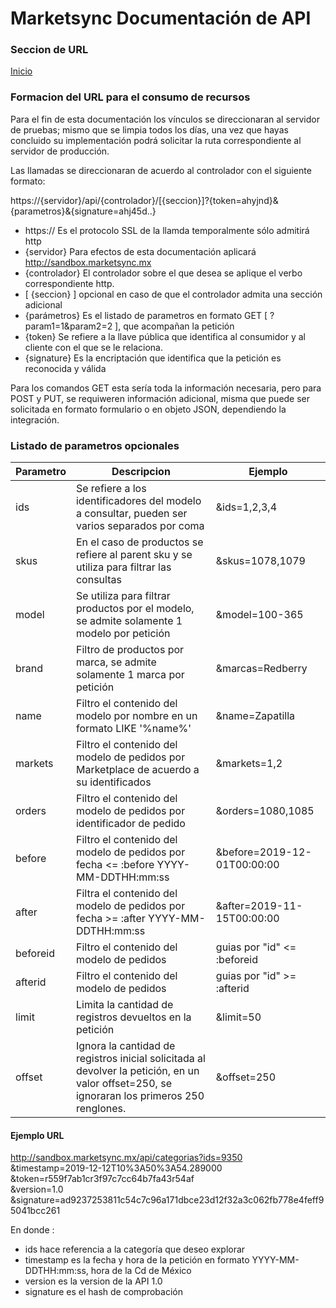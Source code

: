 # Marketsync Documentación de API 
### Seccion de URL 

[Inicio](/)

### Formacion del URL para el consumo de recursos

Para el fin de esta documentación los vínculos se direccionaran al servidor de pruebas; mismo que se limpia todos los días, una vez que hayas concluido su implementación podrá solicitar la ruta correspondiente al servidor de producción.

Las llamadas se direccionaran de acuerdo al controlador con el siguiente formato:

https://{servidor}/api/{controlador}/[{seccion}]?{token=ahyjnd}&{parametros}&{signature=ahj45d..}

- https:// Es el protocolo SSL de la llamda temporalmente sólo admitirá http
- {servidor} Para efectos de esta documentación aplicará http://sandbox.marketsync.mx
- {controlador} El controlador sobre el que desea se aplique el verbo correspondiente http.
- [ {seccion} ] opcional en caso de que el controlador admita una sección adicional
- {parámetros} Es el listado de parametros en formato GET [ ?param1=1&param2=2 ], que acompañan la petición
- {token} Se refiere a la llave pública que identifica al consumidor y al cliente con el que se le relaciona.
- {signature} Es la encriptación que identifica que la petición es reconocida y válida

Para los comandos GET esta sería toda la información necesaria, pero para POST y PUT, se requiweren información adicional,
misma que puede ser solicitada en formato formulario o en objeto JSON, dependiendo la integración.

### Listado de parametros opcionales

|Parametro|Descripcion|Ejemplo|
|---------|-----------|-------|
|ids|Se refiere a los identificadores del modelo a consultar, pueden ser varios separados por coma| &ids=1,2,3,4 |
|skus|En el caso de productos se refiere al parent sku y se utiliza para filtrar las consultas | &skus=1078,1079|
|model|Se utiliza para filtrar productos por el modelo, se admite solamente 1 modelo por petición| &model=100-365|
|brand|Filtro de productos por marca, se admite solamente 1 marca por petición| &marcas=Redberry|
|name|Filtro el contenido del modelo por nombre en un formato LIKE '%name%'| &name=Zapatilla|
|markets|Filtro el contenido del modelo de pedidos por Marketplace de acuerdo a su identificados| &markets=1,2|
|orders|Filtro el contenido del modelo de pedidos por identificador de pedido| &orders=1080,1085|
|before|Filtro el contenido del modelo de pedidos por fecha <= :before YYYY-MM-DDTHH:mm:ss| &before=2019-12-01T00:00:00|
|after|Filtra el contenido del modelo de pedidos por fecha >= :after YYYY-MM-DDTHH:mm:ss| &after=2019-11-15T00:00:00|
|beforeid|Filtro el contenido del modelo de pedidos|guias por "id" <= :beforeid | & beforeid=0|
|afterid|Filtro el contenido del modelo de pedidos|guias por "id" >= :afterid | &afterid=99999999|
|limit|Limita la cantidad de registros devueltos en la petición| &limit=50|
|offset|Ignora la cantidad de registros inicial solicitada al devolver la petición, en un valor offset=250, se ignoraran los primeros 250 renglones.| &offset=250|

#### Ejemplo URL

http://sandbox.marketsync.mx/api/categorias?ids=9350  
&timestamp=2019-12-12T10%3A50%3A54.289000  
&token=r559f7ab1cr3f97c7cc64b7fa43r54af  
&version=1.0  
&signature=ad9237253811c54c7c96a171dbce23d12f32a3c062fb778e4feff95041bcc261

En donde :
- ids hace referencia  a la categoría que deseo explorar
- timestamp es la fecha y hora de la petición en formato YYYY-MM-DDTHH:mm:ss, hora de la Cd de México
- version es la version de la API 1.0
- signature es el hash de comprobación
